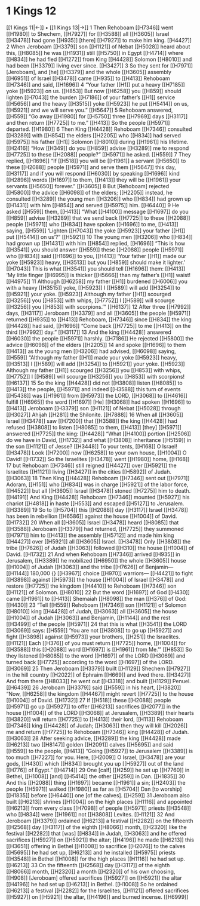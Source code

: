 # 1 Kings 12
[[1 Kings 11|←]] • [[1 Kings 13|→]]
1 Then Rehoboam [[H7346]] went [[H1980]] to Shechem, [[H7927]] for [[H3588]] all [[H3605]] Israel [[H3478]] had gone [[H935]] [there] [[H7927]] to make him king. [[H4427]] 
2 When Jeroboam [[H3379]] son [[H1121]] of Nebat [[H5028]] heard about this, [[H8085]] he was [[H1931]] still [[H5750]] in Egypt [[H4714]] where [[H834]] he had fled [[H1272]] from King [[H4428]] Solomon [[H8010]] and had been [[H3379]] living ever since. [[H3427]] 
3 So they sent for [[H7971]] [Jeroboam],  and [he] [[H3379]] and the whole [[H3605]] assembly [[H6951]] of Israel [[H3478]] came [[H935]] to [[H413]] Rehoboam [[H7346]] and said, [[H1696]] 
4 “Your father [[H1]] put a heavy [[H7185]] yoke [[H5923]] on us. [[H853]] But now [[H6258]] you [[H859]] should lighten [[H7043]] the burden [[H7186]] of your father’s [[H1]] service [[H5656]] and the heavy [[H3515]] yoke [[H5923]] he put [[H5414]] on us, [[H5921]] and we will serve you.” [[H5647]] 
5 Rehoboam answered, [[H559]] “Go away [[H1980]] for [[H5750]] three [[H7969]] days [[H3117]] and then return [[H7725]] to me.” [[H413]] So the people [[H5971]] departed. [[H1980]] 
6 Then King [[H4428]] Rehoboam [[H7346]] consulted [[H3289]] with [[H854]] the elders [[H2205]] who [[H834]] had served [[H5975]] his father [[H1]] Solomon [[H8010]] during [[H1961]] his lifetime. [[H2416]] “How [[H349]] do you [[H859]] advise [[H3289]] me to respond [[H7725]] to these [[H2088]] people?” [[H5971]] he asked. [[H559]] 
7 They replied, [[H1696]] “If [[H518]] you will be [[H1961]] a servant [[H5650]] to these [[H2088]] people [[H5971]] and serve them [[H5647]] this day, [[H3117]] and if you will respond [[H6030]] by speaking [[H1696]] kind [[H2896]] words [[H1697]] to them, [[H413]] they will be [[H1961]] your servants [[H5650]] forever.” [[H3605]] 
8 But [Rehoboam] rejected [[H5800]] the advice [[H6098]] of the elders; [[H2205]] instead, he consulted [[H3289]] the young men [[H3206]] who [[H834]] had grown up [[H1431]] with him [[H854]] and served [[H5975]] him. [[H6440]] 
9 He asked [[H559]] them, [[H413]] “What [[H4100]] message [[H1697]] do you [[H859]] advise [[H3289]] that we send back [[H7725]] to these [[H2088]] people [[H5971]] who [[H834]] have spoken [[H1696]] to me, [[H413]] saying, [[H559]] ‘Lighten [[H7043]] the yoke [[H5923]] your father [[H1]] put [[H5414]] on us’?” [[H5921]] 
10 The young men [[H3206]] who [[H834]] had grown up [[H1431]] with him [[H854]] replied, [[H1696]] “This is how [[H3541]] you should answer [[H559]] these [[H2088]] people [[H5971]] who [[H834]] said [[H1696]] to you, [[H413]] ‘Your father [[H1]] made our yoke [[H5923]] heavy, [[H3513]] but you [[H859]] should make it lighter.’ [[H7043]] This is what [[H3541]] you should tell [[H1696]] them: [[H413]] ‘My little finger [[H6995]] is thicker [[H5666]] than my father’s [[H1]] waist! [[H4975]] 
11 Although [[H6258]] my father [[H1]] burdened [[H6006]] you with a heavy [[H3515]] yoke, [[H5923]] I [[H589]] will add [[H3254]] to [[H5921]] your yoke. [[H5923]] Although my father [[H1]] scourged [[H3256]] you [[H853]] with whips, [[H7752]] I [[H589]] will scourge [[H3256]] you [[H853]] with scorpions.’” [[H6137]] 
12 After three [[H7992]] days, [[H3117]] Jeroboam [[H3379]] and all [[H3605]] the people [[H5971]] returned [[H935]] to [[H413]] Rehoboam, [[H7346]] since [[H834]] the king [[H4428]] had said, [[H1696]] “Come back [[H7725]] to me [[H413]] on the third [[H7992]] day.” [[H3117]] 
13 And the king [[H4428]] answered [[H6030]] the people [[H5971]] harshly. [[H7186]] He rejected [[H5800]] the advice [[H6098]] of the elders [[H2205]] 
14 and spoke [[H1696]] to them [[H413]] as the young men [[H3206]] had advised, [[H6098]] saying, [[H559]] “Although my father [[H1]] made your yoke [[H5923]] heavy, [[H3513]] I [[H589]] will add [[H3254]] to [[H5921]] your yoke. [[H5923]] Although my father [[H1]] scourged [[H3256]] you [[H853]] with whips, [[H7752]] I [[H589]] will scourge [[H3256]] you [[H853]] with scorpions! [[H6137]] 
15 So the king [[H4428]] did not [[H3808]] listen [[H8085]] to [[H413]] the people, [[H5971]] and indeed [[H3588]] this turn of events [[H5438]] was [[H1961]] from [[H5973]] the LORD, [[H3068]] to [[H4616]] fulfill [[H6965]] the word [[H1697]] [He] [[H3068]] had spoken [[H1696]] to [[H413]] Jeroboam [[H3379]] son [[H1121]] of Nebat [[H5028]] through [[H3027]] Ahijah [[H281]] the Shilonite. [[H7888]] 
16 When all [[H3605]] Israel [[H3478]] saw [[H7200]] that [[H3588]] the king [[H4428]] had refused [[H3808]] to listen [[H8085]] to them, [[H413]] [they] [[H5971]] answered [[H7725]] the king: [[H4428]] “What [[H4100]] portion [[H2506]] do we have  in David, [[H1732]] and what [[H3808]] inheritance [[H5159]] in the son [[H1121]] of Jesse? [[H3448]] To your tents, [[H168]] O Israel! [[H3478]] Look [[H7200]] now [[H6258]] to your own house, [[H1004]] O David! [[H1732]] So the Israelites [[H3478]] went [[H1980]] home, [[H168]] 
17 but Rehoboam [[H7346]] still reigned [[H4427]] over [[H5921]] the Israelites [[H1121]] living [[H3427]] in the cities [[H5892]] of Judah. [[H3063]] 
18 Then King [[H4428]] Rehoboam [[H7346]] sent out [[H7971]] Adoram, [[H151]] who [[H834]] was in charge [[H5921]] of the labor force, [[H4522]] but all [[H3605]] Israel [[H3478]] stoned [[H7275]] him to death. [[H4191]] And King [[H4428]] Rehoboam [[H7346]] mounted [[H5927]] his chariot [[H4818]] in haste [[H553]] and escaped [[H5127]] to Jerusalem. [[H3389]] 
19 So to [[H5704]] this [[H2088]] day [[H3117]] Israel [[H3478]] has been in rebellion [[H6586]] against the house [[H1004]] of David. [[H1732]] 
20 When all [[H3605]] Israel [[H3478]] heard [[H8085]] that [[H3588]] Jeroboam [[H3379]] had returned, [[H7725]] they summoned [[H7971]] him to [[H413]] the assembly [[H5712]] and made him king [[H4427]] over [[H5921]] all [[H3605]] Israel. [[H3478]] Only [[H3808]] the tribe [[H7626]] of Judah [[H3063]] followed [[H310]] the house [[H1004]] of David. [[H1732]] 
21 And when Rehoboam [[H7346]] arrived [[H935]] in Jerusalem, [[H3389]] he mobilized [[H6950]] the whole [[H3605]] house [[H1004]] of Judah [[H3063]] and the tribe [[H7626]] of Benjamin— [[H1144]] 180,000 {} [[H3967]] choice [[H970]] warriors— [[H4421]] to fight [[H3898]] against [[H5973]] the house [[H1004]] of Israel [[H3478]] and restore [[H7725]] the kingdom [[H4410]] to Rehoboam [[H7346]] son [[H1121]] of Solomon. [[H8010]] 
22 But the word [[H1697]] of God [[H430]] came [[H1961]] to [[H413]] Shemaiah [[H8098]] the man [[H376]] of God: [[H430]] 
23 “Tell [[H559]] Rehoboam [[H7346]] son [[H1121]] of Solomon [[H8010]] king [[H4428]] of Judah, [[H3063]] all [[H3605]] the house [[H1004]] of Judah [[H3063]] and Benjamin, [[H1144]] and the rest [[H3499]] of the people [[H5971]] 
24 that this is what [[H3541]] the LORD [[H3069]] says: [[H559]] ‘You are not [[H3808]] to go up [[H5927]] and fight [[H3898]] against [[H5973]] your brothers, [[H251]] the Israelites. [[H1121]] Each [[H376]] of you must return [[H7725]] home, [[H1004]] for [[H3588]] this [[H2088]] word [[H1697]] is [[H1961]] from Me.’” [[H853]] So they listened [[H8085]] to the word [[H1697]] of the LORD [[H3069]] and turned back [[H7725]] according to the word [[H1697]] of the LORD. [[H3069]] 
25 Then Jeroboam [[H3379]] built [[H1129]] Shechem [[H7927]] in the hill country [[H2022]] of Ephraim [[H669]] and lived there. [[H3427]] And from  there [[H8033]] he went out [[H3318]] and built [[H1129]] Penuel. [[H6439]] 
26 Jeroboam [[H3379]] said [[H559]] in his heart, [[H3820]] “Now, [[H6258]] the kingdom [[H4467]] might revert [[H7725]] to the house [[H1004]] of David. [[H1732]] 
27 If [[H518]] these [[H2088]] people [[H5971]] go up [[H5927]] to offer [[H6213]] sacrifices [[H2077]] in the house [[H1004]] of the LORD [[H3068]] at Jerusalem, [[H3389]] their hearts [[H3820]] will return [[H7725]] to [[H413]] their lord, [[H113]] Rehoboam [[H7346]] king [[H4428]] of Judah; [[H3063]] then they will kill [[H2026]] me and return [[H7725]] to Rehoboam [[H7346]] king [[H4428]] of Judah. [[H3063]] 
28 After seeking advice, [[H3289]] the king [[H4428]] made [[H6213]] two [[H8147]] golden [[H2091]] calves [[H5695]] and said [[H559]] to the people, [[H413]] “Going [[H5927]] to Jerusalem [[H3389]] is too much [[H7227]] for you.  Here, [[H2009]] O Israel, [[H3478]] are your gods, [[H430]] which [[H834]] brought you up [[H5927]] out of the land [[H776]] of Egypt.” [[H4714]] 
29 One [calf] [[H259]] he set up [[H7760]] in Bethel, [[H1008]] [and] [[H5414]] the other [[H259]] in Dan. [[H1835]] 
30 And this [[H2088]] thing [[H1697]] became [[H1961]] a sin; [[H2403]] the people [[H5971]] walked [[H1980]] as far as [[H5704]] Dan [to worship] [[H1835]] before [[H6440]] one [of the calves]. [[H259]] 
31 Jeroboam also built [[H6213]] shrines [[H1004]] on the high places [[H1116]] and appointed [[H6213]] from every class [[H7098]] of people [[H5971]] priests [[H3548]] who [[H834]] were [[H1961]] not [[H3808]] Levites. [[H1121]] 
32 And Jeroboam [[H3379]] ordained [[H6213]] a festival [[H2282]] on the fifteenth [[H2568]] day [[H3117]] of the eighth [[H8066]] month, [[H2320]] like the festival [[H2282]] that [was] [[H834]] in Judah, [[H3063]] and he offered sacrifices [[H5927]] on [[H5921]] the altar; [[H4196]] he made [[H6213]] this [[H3651]] offering in Bethel [[H1008]] to sacrifice [[H2076]] to the calves [[H5695]] he had set up, [[H6213]] and he installed [[H5975]] priests [[H3548]] in Bethel [[H1008]] for the high places [[H1116]] he had set up. [[H6213]] 
33 On the fifteenth [[H2568]] day [[H3117]] of the eighth [[H8066]] month, [[H2320]] a month [[H2320]] of his own choosing, [[H908]] [Jeroboam] offered sacrifices [[H5927]] on [[H5921]] the altar [[H4196]] he had set up [[H6213]] in Bethel. [[H1008]] So he ordained [[H6213]] a festival [[H2282]] for the Israelites, [[H1121]] offered sacrifices [[H5927]] on [[H5921]] the altar, [[H4196]] and burned incense. [[H6999]] 

